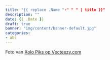 ```yaml
---
title: "{{ replace .Name "-" " " | title }}"
description: ""
date: {{ .Date }}
draft: true
banner: "img/content/banner-default.jpg"
categories: 
- abc
---
```


<span class = "image-attribution">
Foto van <a href="
https://www.vecteezy.com/vector-art/3546427-sick-character-world-with-thermometer"> Xolo Piks op Vecteezy.com</a>
</span>
